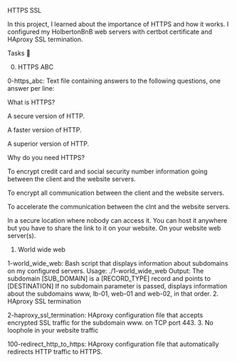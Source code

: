 HTTPS SSL

In this project, I learned about the importance of HTTPS and how it works. I configured my HolbertonBnB web servers with certbot certificate and HAproxy SSL termination.



Tasks 📃

0. HTTPS ABC



0-https_abc: Text file containing answers to the following questions, one answer per line:

What is HTTPS?

A secure version of HTTP.

A faster version of HTTP.

A superior version of HTTP.

Why do you need HTTPS?

To encrypt credit card and social security number information going between the client and the website servers.

To encrypt all communication between the client and the website servers.

To accelerate the communication between the clnt and the website servers.

In a secure location where nobody can access it.
You can host it anywhere but you have to share the link to it on your website.
On your website web server(s).
1. World wide web

1-world_wide_web: Bash script that displays information about subdomains on my configured servers.
Usage: ./1-world_wide_web <domain> <subdomain>
Output: The subdomain [SUB_DOMAIN] is a [RECORD_TYPE] record and points to [DESTINATION]
If no subdomain parameter is passed, displays information about the subdomains www, lb-01, web-01 and web-02, in that order.
2. HAproxy SSL termination

2-haproxy_ssl_termination: HAproxy configuration file that accepts encrypted SSL traffic for the subdomain www. on TCP port 443.
3. No loophole in your website traffic

100-redirect_http_to_https: HAproxy configuration file that automatically redirects HTTP traffic to HTTPS.
